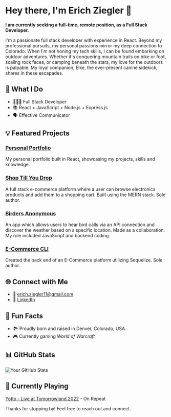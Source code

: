 # Hey there, I'm Erich Ziegler 👋

**I am currently seeking a full-time, remote position, as a Full Stack Developer.**

I'm a passionate full stack developer with experience in React. Beyond my professional pursuits, my personal passions mirror my deep connection to Colorado. When I'm not honing my tech skills, I can be found embarking on outdoor adventures. Whether it's conquering mountain trails on bike or foot, scaling rock faces, or camping beneath the stars, my love for the outdoors is palpable. My loyal companion, Elke, the ever-present canine sidekick, shares in these escapades.

## 🌟 What I Do

- 🧑🏻‍💻 Full Stack Developer
- 📚 React + JavaScript + Node.js + Express.js
- 🗣️ Effective Communicator

## 💡 Featured Projects

### [Personal Portfolio](https://github.com/eziegler11/current-personal-portfolio)
My personal portfolio built in React, showcasing my projects, skills and knowledge.

### [Shop Till You Drop](https://github.com/eziegler11/shop-till-you-drop)
A full stack e-commerce platform where a user can browse electronics products and add them to a shopping cart. Built using the MERN stack. Sole author.

### [Birders Anonymous](https://github.com/eziegler11/birders-anonymous)
An app which allows users to hear bird calls via an API connection and discover the weather based on a specific location. Made as a collaboration. My role included JavaScript and backend coding.

### [E-Commerce CLI](https://github.com/eziegler11/back-end-ecommerce-CL-app)
Created the back end of an E-Commerce platform utilizing Sequelize. Sole author.

## 🌐 Connect with Me

- 📧 [erich.ziegler11@gmail.com](mailto:erich.ziegler11@gmail.com)
- 💼 [LinkedIn](https://www.linkedin.com/in/erichziegler/)

## 🌱 Fun Facts

- 🏞️ Proudly born and raised in Denver, Colorado, USA
- 🎮 Currently gaming *World of Warcraft*

## 📊 GitHub Stats

![Your GitHub Stats](https://github-readme-stats.vercel.app/api?username=eziegler11&show_icons=true)

## 🎵 Currently Playing

[Yotto - Live at Tomorrowland 2022](https://youtu.be/q7MbD2Hy8JI) - On Repeat

Thanks for stopping by! Feel free to reach out and connect.
